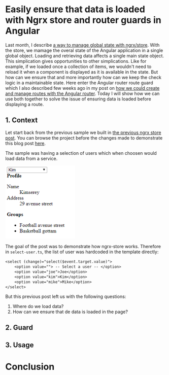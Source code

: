 # Easily ensure that data is loaded with Ngrx store and router guards in Angular

Last month, I describe [a way to manage global state with ngrx/store](https://kimsereyblog.blogspot.sg/2017/07/managing-global-state-with-ngrx-store.html). With the store, we mamage the overal state of the Angular application in a single global object. Loading and retrieving data affects a single main state object. This simplication gives opportunities to other simplications. Like for example, if we loaded once a collection of items, we wouldn't need to reload it when a component is displayed as it is available in the state. But how can we ensure that and more importantly how can we keep the check logic in a maintainable state. Here enter the Angular router route guard which I also described few weeks ago in my post on [how we could create and manage routes with the Angular router](https://kimsereyblog.blogspot.sg/2017/06/how-to-use-angular-router.html).
Today I will show how we can use both together to solve the issue of ensuring data is loaded before displaying a route.

## 1. Context

Let start back from the previous sample we built in [the previous ngrx store post](https://kimsereyblog.blogspot.sg/2017/07/managing-global-state-with-ngrx-store.html).
You can browse the project before the changes made to demonstrate this blog post 
[here](https://github.com/Kimserey/ngrx-store-sample/tree/f7199b06b2e3277a06a1b4bd6b6ae6523ab794f7).

The sample was having a selection of users which when choosen would load data from a service.

![previous_image](https://raw.githubusercontent.com/Kimserey/ngrx-store-sample/master/example.PNG)

The goal of the post was to demonstrate how ngrx-store works. Therefore in `select-user.ts`, the list of user was hardcoded in the template directly:

```
<select (change)="select($event.target.value)">
    <option value=""> -- Select a user -- </option>
    <option value="joe">Joe</option>
    <option value="kim">Kim</option>
    <option value="mike">Mike</option>
</select>
```

But this previous post left us with the following questions:

1. Where do we load data?
2. How can we ensure that de data is loaded in the page?

## 2. Guard

## 3. Usage

# Conclusion